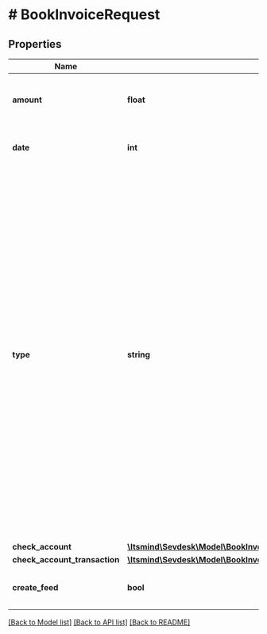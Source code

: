 # # BookInvoiceRequest

## Properties

Name | Type | Description | Notes
------------ | ------------- | ------------- | -------------
**amount** | **float** | Amount which should be booked. Can also be a partial amount. |
**date** | **int** | The booking date. Most likely the current date. |
**type** | **string** | Define a type for the booking.&lt;br&gt;      The following type abbreviations are available (abbreviation &lt;-&gt; meaning).&lt;br&gt;      &lt;ul&gt;      &lt;li&gt;N &lt;-&gt; Normal booking / partial booking&lt;/li&gt;      &lt;li&gt;CB &lt;-&gt; Reduced amount due to discount (skonto)&lt;/li&gt;      &lt;li&gt;CF &lt;-&gt; Reduced/Higher amount due to currency fluctuations&lt;/li&gt;      &lt;li&gt;O &lt;-&gt; Reduced/Higher amount due to other reasons&lt;/li&gt;      &lt;li&gt;OF &lt;-&gt; Higher amount due to reminder charges&lt;/li&gt;      &lt;li&gt;MTC &lt;-&gt; Reduced amount due to the monetary traffic costs&lt;/li&gt;      &lt;/ul&gt; |
**check_account** | [**\Itsmind\\Sevdesk\Model\BookInvoiceRequestCheckAccount**](BookInvoiceRequestCheckAccount.md) |  |
**check_account_transaction** | [**\Itsmind\\Sevdesk\Model\BookInvoiceRequestCheckAccountTransaction**](BookInvoiceRequestCheckAccountTransaction.md) |  | [optional]
**create_feed** | **bool** | Determines if a feed is created for the booking process. | [optional]

[[Back to Model list]](../../README.md#models) [[Back to API list]](../../README.md#endpoints) [[Back to README]](../../README.md)
